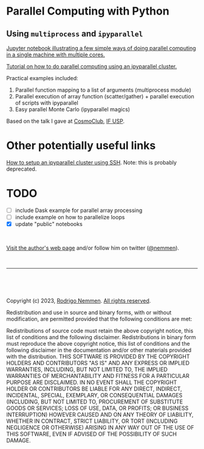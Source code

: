 Parallel Computing with Python
==============================

## Using `multiprocess` and `ipyparallel`

[Jupyter notebook illustrating a few simple ways of doing parallel computing in a single machine with multiple cores.](https://github.com/rsnemmen/parallel-python-tutorial/blob/master/Parallel%20Computing%20with%20Python%20public.ipynb) 

[Tutorial on how to do parallel computing using an ipyparallel cluster.](https://github.com/rsnemmen/parallel-python-tutorial/blob/master/Parallel%20Computing%20with%20Python%20SSH.ipynb)

Practical examples included:

1. Parallel function mapping to a list of arguments (multiprocess module)
2. Parallel execution of array function (scatter/gather) + parallel execution of scripts with ipyparallel
3. Easy parallel Monte Carlo (ipyparallel magics)

Based on the talk I gave at [CosmoClub](http://www.iag.usp.br/labcosmos/en/), [IF USP](http://portal.if.usp.br/ifusp/).


# Other potentially useful links

[How to setup an ipyparallel cluster using SSH](http://astropython.blogspot.com.br/2016/02/how-to-setup-ipython-parallel-cluster.html). Note: this is probably deprecated.

# TODO

- [ ] include Dask example for parallel array processing
- [ ] include example on how to parallelize loops
- [x] update "public" notebooks

&nbsp;

[Visit the author's web page](https://rodrigonemmen.com/) and/or follow him on twitter ([@nemmen](https://twitter.com/nemmen)).

&nbsp;

---


&nbsp;

&nbsp;

Copyright (c) 2023, [Rodrigo Nemmen](https://rodrigonemmen.com).
[All rights reserved](http://opensource.org/licenses/BSD-2-Clause).

Redistribution and use in source and binary forms, with or without modification, are permitted provided that the following conditions are met:

Redistributions of source code must retain the above copyright notice, this list of conditions and the following disclaimer.
Redistributions in binary form must reproduce the above copyright notice, this list of conditions and the following disclaimer in the documentation and/or other materials provided with the distribution.
THIS SOFTWARE IS PROVIDED BY THE COPYRIGHT HOLDERS AND CONTRIBUTORS "AS IS" AND ANY EXPRESS OR IMPLIED WARRANTIES, INCLUDING, BUT NOT LIMITED TO, THE IMPLIED WARRANTIES OF MERCHANTABILITY AND FITNESS FOR A PARTICULAR PURPOSE ARE DISCLAIMED. IN NO EVENT SHALL THE COPYRIGHT HOLDER OR CONTRIBUTORS BE LIABLE FOR ANY DIRECT, INDIRECT, INCIDENTAL, SPECIAL, EXEMPLARY, OR CONSEQUENTIAL DAMAGES (INCLUDING, BUT NOT LIMITED TO, PROCUREMENT OF SUBSTITUTE GOODS OR SERVICES; LOSS OF USE, DATA, OR PROFITS; OR BUSINESS INTERRUPTION) HOWEVER CAUSED AND ON ANY THEORY OF LIABILITY, WHETHER IN CONTRACT, STRICT LIABILITY, OR TORT (INCLUDING NEGLIGENCE OR OTHERWISE) ARISING IN ANY WAY OUT OF THE USE OF THIS SOFTWARE, EVEN IF ADVISED OF THE POSSIBILITY OF SUCH DAMAGE.
